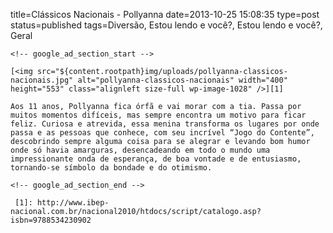 title=Clássicos Nacionais - Pollyanna 
date=2013-10-25 15:08:35
type=post
status=published
tags=Diversão, Estou lendo e você?, Estou lendo e você?, Geral
~~~~~~
<!-- google_ad_section_start -->

[<img src="${content.rootpath}img/uploads/pollyanna-classicos-nacionais.jpg" alt="pollyanna-classicos-nacionais" width="400" height="553" class="alignleft size-full wp-image-1028" />][1] 

Aos 11 anos, Pollyanna fica órfã e vai morar com a tia. Passa por muitos momentos difíceis, mas sempre encontra um motivo para ficar feliz. Curiosa e atrevida, essa menina transforma os lugares por onde passa e as pessoas que conhece, com seu incrível “Jogo do Contente”, descobrindo sempre alguma coisa para se alegrar e levando bom humor onde só havia amarguras, desencadeando em todo o mundo uma impressionante onda de esperança, de boa vontade e de entusiasmo, tornando-se símbolo da bondade e do otimismo.

<!-- google_ad_section_end -->

 [1]: http://www.ibep-nacional.com.br/nacional2010/htdocs/script/catalogo.asp?isbn=9788534230902